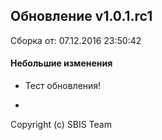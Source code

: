 ## Обновление v1.0.1.rc1

Сборка от: 07.12.2016 23:50:42

#### Небольшие изменения

* Тест обновления!

-

Copyright (c) SBIS Team